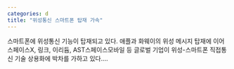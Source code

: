 ```yaml
---
categories: d
title: "위성통신 스마트폰 탑재 가속"
---
```

스마트폰에 위성통신 기능이 탑재되고 있다. 애플과 화웨이의 위성 메시지 탑재에 이어 스페이스X, 링크, 이리듐, AST스페이스모바일 등 글로벌 기업이 위성-스마트폰 직접통신 기술 상용화에 박차를 가하고 있다....